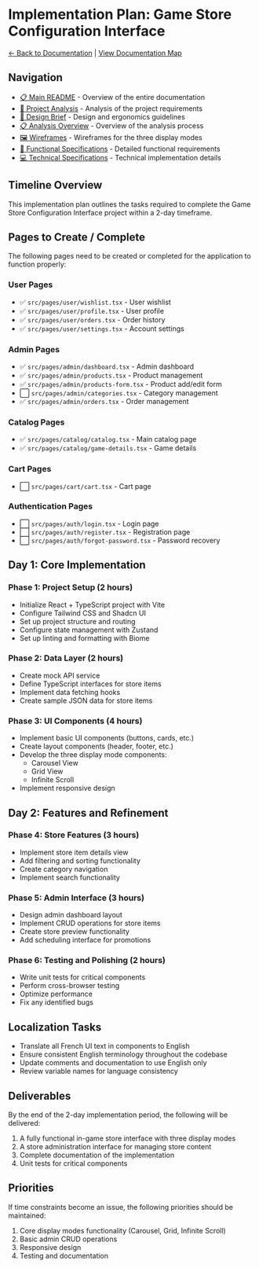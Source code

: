 # Implementation Plan: Game Store Configuration Interface

[← Back to Documentation](../README.md) | [View Documentation Map](../DocNavigation.md)

## Navigation

- [📋 Main README](../README.md) - Overview of the entire documentation
- [📝 Project Analysis](../Analysis.md) - Analysis of the project requirements
- [🎨 Design Brief](../DesignBrief.md) - Design and ergonomics guidelines
- [📋 Analysis Overview](../2-Analysis/README.md) - Overview of the analysis process
- [🖼️ Wireframes](../1-Design/Wireframes.md) - Wireframes for the three display modes
- [📱 Functional Specifications](../3-Specifications/FunctionalSpecifications.md) - Detailed functional requirements
- [💻 Technical Specifications](../3-Specifications/TechnicalSpecifications.md) - Technical implementation details

## Timeline Overview

This implementation plan outlines the tasks required to complete the Game Store Configuration Interface project within a 2-day timeframe.

## Pages to Create / Complete

The following pages need to be created or completed for the application to function properly:

### User Pages
- ✅ `src/pages/user/wishlist.tsx` - User wishlist
- ✅ `src/pages/user/profile.tsx` - User profile
- ✅ `src/pages/user/orders.tsx` - Order history
- ✅ `src/pages/user/settings.tsx` - Account settings

### Admin Pages
- ✅ `src/pages/admin/dashboard.tsx` - Admin dashboard
- ✅ `src/pages/admin/products.tsx` - Product management
- ✅ `src/pages/admin/products-form.tsx` - Product add/edit form
- ⬜ `src/pages/admin/categories.tsx` - Category management
- ✅ `src/pages/admin/orders.tsx` - Order management

### Catalog Pages
- ✅ `src/pages/catalog/catalog.tsx` - Main catalog page
- ✅ `src/pages/catalog/game-details.tsx` - Game details

### Cart Pages
- ⬜ `src/pages/cart/cart.tsx` - Cart page

### Authentication Pages
- ⬜ `src/pages/auth/login.tsx` - Login page
- ⬜ `src/pages/auth/register.tsx` - Registration page
- ⬜ `src/pages/auth/forgot-password.tsx` - Password recovery

## Day 1: Core Implementation

### Phase 1: Project Setup (2 hours)
- Initialize React + TypeScript project with Vite
- Configure Tailwind CSS and Shadcn UI
- Set up project structure and routing
- Configure state management with Zustand
- Set up linting and formatting with Biome

### Phase 2: Data Layer (2 hours)
- Create mock API service
- Define TypeScript interfaces for store items
- Implement data fetching hooks
- Create sample JSON data for store items

### Phase 3: UI Components (4 hours)
- Implement basic UI components (buttons, cards, etc.)
- Create layout components (header, footer, etc.)
- Develop the three display mode components:
  - Carousel View
  - Grid View
  - Infinite Scroll
- Implement responsive design

## Day 2: Features and Refinement

### Phase 4: Store Features (3 hours)
- Implement store item details view
- Add filtering and sorting functionality
- Create category navigation
- Implement search functionality

### Phase 5: Admin Interface (3 hours)
- Design admin dashboard layout
- Implement CRUD operations for store items
- Create store preview functionality
- Add scheduling interface for promotions

### Phase 6: Testing and Polishing (2 hours)
- Write unit tests for critical components
- Perform cross-browser testing
- Optimize performance
- Fix any identified bugs

## Localization Tasks
- Translate all French UI text in components to English
- Ensure consistent English terminology throughout the codebase
- Update comments and documentation to use English only
- Review variable names for language consistency

## Deliverables

By the end of the 2-day implementation period, the following will be delivered:

1. A fully functional in-game store interface with three display modes
2. A store administration interface for managing store content
3. Complete documentation of the implementation
4. Unit tests for critical components

## Priorities

If time constraints become an issue, the following priorities should be maintained:
1. Core display modes functionality (Carousel, Grid, Infinite Scroll)
2. Basic admin CRUD operations
3. Responsive design
4. Testing and documentation 